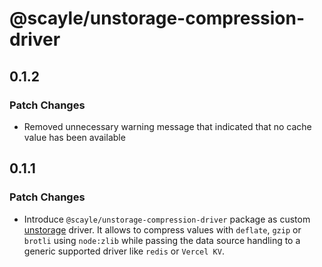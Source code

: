 # @scayle/unstorage-compression-driver

## 0.1.2

### Patch Changes

- Removed unnecessary warning message that indicated that no cache value has been available

## 0.1.1

### Patch Changes

- Introduce `@scayle/unstorage-compression-driver` package as custom [unstorage](https://unstorage.unjs.io/) driver. It allows to compress values with `deflate`, `gzip` or `brotli` using `node:zlib` while passing the data source handling to a generic supported driver like `redis` or `Vercel KV`.
